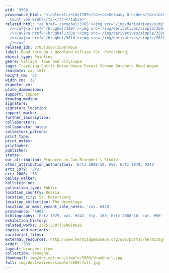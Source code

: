 ```yaml
---
pid: '3509'
provenance_html: "<table><tr><td>1769</td><td>Germany Dresden</td><td>Collection of
  Count von Bruhl</td></tr></table>"
related_html: "<a href='/brughel/3785'><img src='/img/derivatives/simple/3785/thumbnail.jpg'
  /></a>|<a href='/brughel/3507'><img src='/img/derivatives/simple/3507/thumbnail.jpg'
  /></a>|<a href='/brughel/3508'><img src='/img/derivatives/simple/3508/thumbnail.jpg'
  /></a>|<a href='/brughel/9616'><img src='/img/derivatives/simple/9616/thumbnail.jpg'
  /></a>"
related_ids: 3785|3507|3508|9616
label: Road through a Woodland Village (St. Petersburg)
object_type: Painting
genre: Village, Town and Cityscape
tags: Traveling Cattle Horse House Forest Stream Burghers Road Wagon
realdate: ca. 1611
height_cm: '22'
width_cm: '32'
diameter_cm: 
plate_dimensions: 
support: Copper
drawing_medium: 
signature: 
signature_location: 
support_marks: 
further_inscription: 
collaborators: 
collaborator_notes: 
collectors_patrons: 
print_type: 
print_notes: 
printmaker: 
publisher: 
states: 
our_attribution: Produced in Jan Brueghel's Studio
other_attribution_authorities: 'Ertz 2008-10, #56, Ertz 1979, #242'
ertz_1979: '242'
ertz_2008: '56'
bailey_walker: 
hollstein_no: 
collection_type: Public
location_country: Russia
location_city: St. Petersburg
location_collection: The Hermitage
location_or_most_recent_sale_notes: 'inv. #428'
provenance: '5909'
bibliography: 'Ertz 1979, cat. #242, fig. 168; Ertz 2008-10, cat. #56'
exhibition_history: 
related_works: 3785|3507|3508|9616
copies_and_variants: 
curatorial_files: 
external_resources: http://www.hermitagemuseum.org/wps/portal/hermitage/digital-collection/01.+Paintings/48127/?lng=en
order: '369'
layout: brueghel_item
collection: brueghel
thumbnail: img/derivatives/simple/3509/thumbnail.jpg
full: img/derivatives/simple/3509/full.jpg
---
```

